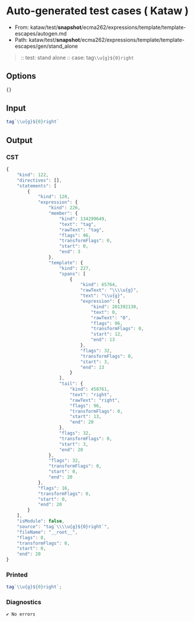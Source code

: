 # Auto-generated test cases ( Kataw )
- From: kataw/test/__snapshot__/ecma262/expressions/template/template-escapes/autogen.md
- Path: kataw/test/__snapshot__/ecma262/expressions/template/template-escapes/gen/stand_alone
> :: test: stand alone
> :: case: tag`\\u{g}${0}right`
## Options

`````js
{}
`````
## Input

`````js
tag`\\u{g}${0}right`
`````
## Output

### CST

```javascript
{
    "kind": 122,
    "directives": [],
    "statements": [
        {
            "kind": 120,
            "expression": {
                "kind": 226,
                "member": {
                    "kind": 134299649,
                    "text": "tag",
                    "rawText": "tag",
                    "flags": 96,
                    "transformFlags": 0,
                    "start": 0,
                    "end": 3
                },
                "template": {
                    "kind": 227,
                    "spans": [
                        {
                            "kind": 65764,
                            "rawText": "\\\\u{g}",
                            "text": "\\u{g}",
                            "expression": {
                                "kind": 201392130,
                                "text": 0,
                                "rawText": "0",
                                "flags": 96,
                                "transformFlags": 0,
                                "start": 12,
                                "end": 13
                            },
                            "flags": 32,
                            "transformFlags": 0,
                            "start": 3,
                            "end": 13
                        }
                    ],
                    "tail": {
                        "kind": 458761,
                        "text": "right",
                        "rawText": "right",
                        "flags": 96,
                        "transformFlags": 0,
                        "start": 13,
                        "end": 20
                    },
                    "flags": 32,
                    "transformFlags": 0,
                    "start": 3,
                    "end": 20
                },
                "flags": 32,
                "transformFlags": 0,
                "start": 0,
                "end": 20
            },
            "flags": 16,
            "transformFlags": 0,
            "start": 0,
            "end": 20
        }
    ],
    "isModule": false,
    "source": "tag`\\\\u{g}${0}right`",
    "fileName": "__root__",
    "flags": 0,
    "transformFlags": 0,
    "start": 0,
    "end": 20
}
```

### Printed

```javascript
tag`\\u{g}${0}right`;
```

### Diagnostics

```javascript
✔ No errors
```

